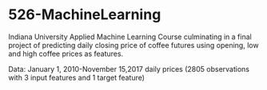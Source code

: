 # 526-MachineLearning
Indiana University Applied Machine Learning Course culminating in a final project of predicting daily closing price of coffee futures using opening, low and high coffee prices as features.

Data: January 1, 2010-November 15,2017 daily prices (2805 observations with 3 input features and 1 target feature)

